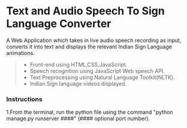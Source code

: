 # Text and Audio Speech To Sign Language Converter

A Web Application which takes in live audio speech recording as input, converts it into text and displays the relevant Indian Sign Language animations.

> - Front-end using HTML,CSS,JavaScript.
> - Speech recognition using JavaScript Web speech API.
> - Text Preprocessing using Natural Language Toolkit(NLTK).
> - Indian Sign language videos displayed.


### Instructions

1.From the terminal, run the python file using the command "python manage.py runserver ####" (#### optional port number).
